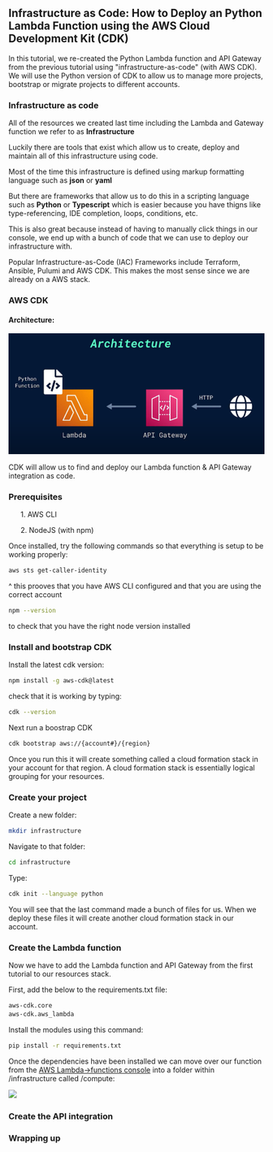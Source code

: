 ## Infrastructure as Code: How to Deploy an Python Lambda Function using the AWS Cloud Development Kit (CDK)

In this tutorial, we re-created the Python Lambda function and API Gateway from the previous tutorial using "infrastructure-as-code" (with AWS CDK). We will use the Python version of CDK to allow us to manage more projects, bootstrap or migrate projects to different accounts.

### Infrastructure as code

All of the resources we created last time including the Lambda and Gateway function we refer to as **Infrastructure** 

Luckily there are tools that exist which allow us to create, deploy and maintain all of this infrastructure using code.

Most of the time this infrastructure is defined using markup formatting language such as **json** or **yaml**

But there are frameworks that allow us to do this in a scripting language such as **Python** or **Typescript** which is easier because you have thigns like type-referencing, IDE completion, loops, conditions, etc. 

This is also great because instead of having to manually click things in our console, we end up with a bunch of code that we can use to deploy our infrastructure with.

Popular Infrastructure-as-Code (IAC) Frameworks include Terraform, Ansible, Pulumi and AWS CDK. This makes the most sense since we are already on a AWS stack.

### AWS CDK

#### Architecture:

<img width=600 class="Architecture" src="https://github.com/markbuckle/AWS-Python-Deploy/blob/main/Architecture.png?raw=true">

CDK will allow us to find and deploy our Lambda function & API Gateway integration as code. 

###  Prerequisites

<ol>1. AWS CLI</ol>
<ol>2. NodeJS (with npm)</ol>

Once installed, try the following commands so that everything is setup to be working properly:

```sh
aws sts get-caller-identity
```
^ this prooves that you have AWS CLI configured and that you are using the correct account

```sh
npm --version
```
to check that you have the right node version installed

### Install and bootstrap CDK

Install the latest cdk version:
```sh
npm install -g aws-cdk@latest
```

check that it is working by typing:
```sh
cdk --version
```
Next run a boostrap CDK
```sh
cdk bootstrap aws://{account#}/{region}
```

Once you run this it will create something called a cloud formation stack in your account for that region. A cloud formation stack is essentially logical grouping for your resources.

### Create your project
Create a new folder:
```sh
mkdir infrastructure
```
Navigate to that folder:
```sh
cd infrastructure
```
Type:
```sh
cdk init --language python
```
You will see that the last command made a bunch of files for us. When we deploy these files it will create another cloud formation stack in our account.

### Create the Lambda function

Now we have to add the Lambda function and API Gateway from the first tutorial to our resources stack. 

First, add the below to the requirements.txt file:
```sh
aws-cdk.core
aws-cdk.aws_lambda
```
Install the modules using this command:
```sh
pip install -r requirements.txt
```
Once the dependencies have been installed we can move over our function from the [AWS Lambda->functions console](https://us-east-1.console.aws.amazon.com/lambda/home?region=us-east-1#/functions) into a folder within /infrastructure called /compute:

<img width=600 class="Architecture" src="https://github.com/markbuckle/AWS-Python-Deploy/blob/main/compute-folder.png?raw=true">

### Create the API integration

### Wrapping up
